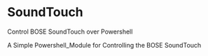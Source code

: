 # SoundTouch
Control BOSE SoundTouch over Powershell

A Simple Powershell_Module for Controlling the BOSE SoundTouch
